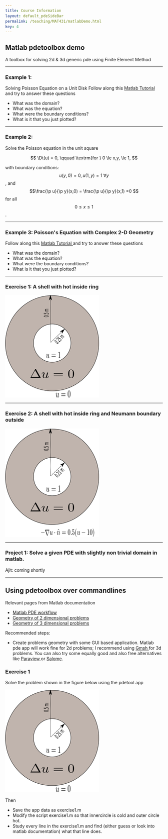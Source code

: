 ```yaml
---
title: Course Information
layout: default_pdeSideBar
permalink: /teaching/MAT431/matlabDemo.html
key: 4
---
```



<!---
#+latex_header: \newcommand{\Sig}{\Sigma}
#+latex_header: \newcommand{\Om}{\Omega}
#+latex_header: \newcommand{\om}{\omega}
#+latex_header: \newcommand{\Gm}{\Gamma}
#+latex_header: \newcommand{\tor}{\rightarrow}
#+latex_header: \newcommand{\R}{\mathbf{R}}
#+latex_header: \newcommand{\p}{\partial}
#+latex_header: \newcommand{\nl}{\nabla}
#+latex_header: \newcommand{\Dt}{\Delta}
#+latex_header: \newcommand{\dt}{\delta}
#+latex_header: \newcommand{\ep}{\epsilon}
#+latex_header: \newcommand{\vp}{\varphi}
#+latex_header: \newcommand{\ve}{\mathbf{\varepsilon}}
#+latex_header: \newcommand{\ml}{\left[\begin{array}}
#+latex_header: \newcommand{\mr}{\end{array}\right]}
#+latex_header: \newcommand{\divc}{\mathbf{div}}
--->


## Matlab pdetoolbox demo

A toolbox for solving 2d & 3d generic pde using Finite Element Method

------------

### Example 1:
Solving Poisson Equation on a Unit Disk
Follow along this <a href="https://in.mathworks.com/help/pde/ug/solve-poissons-equation-on-a-unit-disk-pde-app.html" target="_blank"> Matlab Tutorial </a> and try to answer these questions

* What was the domain?
* What was the equation?
* What were the boundary conditions?
* What is it that you just plotted?

------------

### Example 2: 
Solve the Poisson equation in the unit square

$$ 
\Dt(u) = 0, \qquad \textrm{for }   0 \le x,y, \le 1,
$$

with boundary conditions: $$u(y,0) = 0,  u(1,y) = 1 \;\forall y$$, and $$\frac{\p u}{\p y}(x,0) = \frac{\p u}{\p y}(x,1) =0 $$ for all $$  0 \le x \le 1$$.

------------

### Example 3: Poisson's Equation with Complex 2-D Geometry
Follow along this  <a href="https://in.mathworks.com/help/pde/ug/solving-a-pde.html" target="_blank"> Matlab Tutorial </a>  and try to answer these questions

* What was the domain?
* What was the equation?
* What were the boundary conditions?
* What is it that you just plotted?

------------

### Exercise 1: A shell with hot inside ring

![alt text](./images/shellHeat.png)


------------

### Exercise 2: A shell with hot inside ring and Neumann boundary outside

![alt text](./images/shellHeatNeumannBd.png)

------------

### Project 1: Solve a given PDE with slightly non trivial domain in matlab.

Ajit: coming shortly



--------------------


Using pdetoolbox over commandlines
----------------

Relevant pages from Matlab documentation

* <a href="https://in.mathworks.com/help/pde/ug/solve-problems-using-pdemodel-objects.html" target="_blank"> Matlab PDE workflow </a>
* <a href="https://in.mathworks.com/help/pde/ug/three-ways-to-create-2-d-geometry.html" target="_blank"> Geometry of 2 dimensional problems </a>
* <a href="https://in.mathworks.com/help/pde/ug/create-and-view-3-d-geometry.html" target="_blank"> Geometry of 3 dimensional problems </a>

Recommended steps:

* Create problems geometry with some GUI based application. Matlab pde app will work fine for 2d problems; I recommend using <a href="http://gmsh.info/" target="_blank"> Gmsh </a> for 3d problems. You can also try some equally good and also free alternatives like <a href="https://www.paraview.org/" target="_blank"> Paraview </a> or  <a href="http://www.salome-platform.org/" target="_blank">Salome</a>.


### Exercise 1

Solve the problem shown in the figure below using the pdetool app

![alt text](./images/shellHeat.png)

Then 

* Save the app data as exercise1.m
* Modify the script exercise1.m so that innercircle is cold and outer circle hot. 
* Study every line in the exercise1.m and find (either guess or look into matlab documentation) what that line does.




